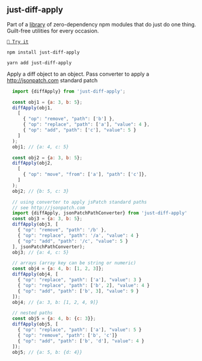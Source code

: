 <!-- DO NOT EDIT THIS FILE! THIS FILE WAS AUTOGENERATED BY TEMPLATE-MATE -->
<!-- SEE https://github.com/angus-c/just/blob/master/CONTRIBUTING.md#readme-template -->

## just-diff-apply

Part of a [library](https://anguscroll.com/just) of zero-dependency npm modules that do just do one thing.
Guilt-free utilities for every occasion.

[`🍦 Try it`](https://anguscroll.com/just/just-diff-apply)

```shell
npm install just-diff-apply
```
```shell
yarn add just-diff-apply
```

Apply a diff object to an object. Pass converter to apply a http://jsonpatch.com standard patch

```js
  import {diffApply} from 'just-diff-apply';

  const obj1 = {a: 3, b: 5};
  diffApply(obj1,
    [
      { "op": "remove", "path": ['b'] },
      { "op": "replace", "path": ['a'], "value": 4 },
      { "op": "add", "path": ['c'], "value": 5 }
    ]
  );
  obj1; // {a: 4, c: 5}

  const obj2 = {a: 3, b: 5};
  diffApply(obj2,
    [
      { "op": "move", "from": ['a'], "path": ['c']},
    ]
  );
  obj2; // {b: 5, c: 3}

  // using converter to apply jsPatch standard paths
  // see http://jsonpatch.com
  import {diffApply, jsonPatchPathConverter} from 'just-diff-apply'
  const obj3 = {a: 3, b: 5};
  diffApply(obj3, [
    { "op": "remove", "path": '/b' },
    { "op": "replace", "path": '/a', "value": 4 }
    { "op": "add", "path": '/c', "value": 5 }
  ], jsonPatchPathConverter);
  obj3; // {a: 4, c: 5}

  // arrays (array key can be string or numeric)
  const obj4 = {a: 4, b: [1, 2, 3]};
  diffApply(obj4, [
    { "op": "replace", "path": ['a'], "value": 3 }
    { "op": "replace", "path": ['b', 2], "value": 4 }
    { "op": "add", "path": ['b', 3], "value": 9 }
  ]);
  obj4; // {a: 3, b: [1, 2, 4, 9]}

  // nested paths
  const obj5 = {a: 4, b: {c: 3}};
  diffApply(obj5, [
    { "op": "replace", "path": ['a'], "value": 5 }
    { "op": "remove", "path": ['b', 'c']}
    { "op": "add", "path": ['b', 'd'], "value": 4 }
  ]);
  obj5; // {a: 5, b: {d: 4}}
```
